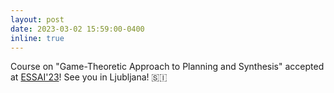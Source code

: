 ```yaml
---
layout: post
date: 2023-03-02 15:59:00-0400
inline: true
---
```


Course on "Game-Theoretic Approach to Planning and Synthesis" accepted at [ESSAI'23](https://essai.ijs.si/2023_ESSAI.html)! See you in Ljubljana! :slovenia:
